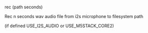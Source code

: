 <span style='color:var(--vscode-symbolIcon-methodForeground);'>rec</span> (<span style='color:var(--vscode-symbolIcon-variableForeground);'>path seconds</span>) 

Rec n seconds wav audio file from i2s microphone to filesystem path 

(if defined USE_I2S_AUDIO or USE_M5STACK_CORE2)
